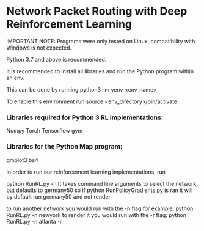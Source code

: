 # Network Packet Routing with Deep Reinforcement Learning


IMPORTANT NOTE: Programs were only tested on Linux, compatibility with Windows is not expected.


Python 3.7 and above is recommended.


It is recommended to install all libraries and run the Python program within an env.


This can be done by running python3 -m venv <env_name>


To enable this environment run source <env_directory>/bin/activate


### Libraries required for Python 3 RL implementations:

Numpy
Torch
Tensorflow
gym

### Libraries for the Python Map program:

gmplot3
bs4

In order to run our reinforcement learning implementations, run

python RunRL.py -h
It takes command line arguments to select the network, but defaults to germany50 so if python RunPolicyGradients.py is ran it will by default run germany50 and not render

to run another network you would run with the -n flag for example:
python RunRL.py -n newyork
to render it you would run with the -r flag:
python RunRL.py -n atlanta -r

 
